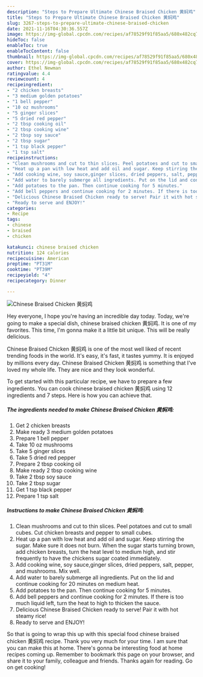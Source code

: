 ```yaml
---
description: "Steps to Prepare Ultimate Chinese Braised Chicken 黄焖鸡"
title: "Steps to Prepare Ultimate Chinese Braised Chicken 黄焖鸡"
slug: 3267-steps-to-prepare-ultimate-chinese-braised-chicken
date: 2021-11-16T04:30:36.557Z
image: https://img-global.cpcdn.com/recipes/af78529f91f85aa5/680x482cq70/chinese-braised-chicken-黄焖鸡-recipe-main-photo.jpg
hideToc: false
enableToc: true
enableTocContent: false
thumbnail: https://img-global.cpcdn.com/recipes/af78529f91f85aa5/680x482cq70/chinese-braised-chicken-黄焖鸡-recipe-main-photo.jpg
cover: https://img-global.cpcdn.com/recipes/af78529f91f85aa5/680x482cq70/chinese-braised-chicken-黄焖鸡-recipe-main-photo.jpg
author: Ethel Newman
ratingvalue: 4.4
reviewcount: 4
recipeingredient:
- "2 chicken breasts"
- "3 medium golden potatoes"
- "1 bell pepper"
- "10 oz mushrooms"
- "5 ginger slices"
- "5 dried red pepper"
- "2 tbsp cooking oil"
- "2 tbsp cooking wine"
- "2 tbsp soy sauce"
- "2 tbsp sugar"
- "1 tsp black pepper"
- "1 tsp salt"
recipeinstructions:
- "Clean mushrooms and cut to thin slices. Peel potatoes and cut to small cubes. Cut chicken breasts and pepper to small cubes."
- "Heat up a pan with low heat and add oil and sugar. Keep stirring the sugar. Make sure it does not burn. When the sugar starts turning brown, add chicken breasts, turn the heat level to medium high, and stir frequently to have the chickens sugar coated immediately."
- "Add cooking wine, soy sauce,ginger slices, dried peppers, salt, pepper, and mushrooms. Mix well."
- "Add water to barely submerge all ingredients. Put on the lid and continue cooking for 20 minutes on medium heat."
- "Add potatoes to the pan. Then continue cooking for 5 minutes."
- "Add bell peppers and continue cooking for 2 minutes. If there is too much liquid left, turn the heat to high to thicken the sauce."
- "Delicious Chinese Braised Chicken ready to serve! Pair it with hot steamy rice!"
- "Ready to serve and ENJOY!"
categories:
- Recipe
tags:
- chinese
- braised
- chicken

katakunci: chinese braised chicken 
nutrition: 124 calories
recipecuisine: American
preptime: "PT31M"
cooktime: "PT39M"
recipeyield: "4"
recipecategory: Dinner

---
```



![Chinese Braised Chicken 黄焖鸡](https://img-global.cpcdn.com/recipes/af78529f91f85aa5/680x482cq70/chinese-braised-chicken-黄焖鸡-recipe-main-photo.jpg)

Hey everyone, I hope you're having an incredible day today. Today, we're going to make a special dish, chinese braised chicken 黄焖鸡. It is one of my favorites. This time, I'm gonna make it a little bit unique. This will be really delicious.



Chinese Braised Chicken 黄焖鸡 is one of the most well liked of recent trending foods in the world. It's easy, it's fast, it tastes yummy. It is enjoyed by millions every day. Chinese Braised Chicken 黄焖鸡 is something that I've loved my whole life. They are nice and they look wonderful.


To get started with this particular recipe, we have to prepare a few ingredients. You can cook chinese braised chicken 黄焖鸡 using 12 ingredients and 7 steps. Here is how you can achieve that.

<!--inarticleads1-->

##### The ingredients needed to make Chinese Braised Chicken 黄焖鸡:

1. Get 2 chicken breasts
1. Make ready 3 medium golden potatoes
1. Prepare 1 bell pepper
1. Take 10 oz mushrooms
1. Take 5 ginger slices
1. Take 5 dried red pepper
1. Prepare 2 tbsp cooking oil
1. Make ready 2 tbsp cooking wine
1. Take 2 tbsp soy sauce
1. Take 2 tbsp sugar
1. Get 1 tsp black pepper
1. Prepare 1 tsp salt




<!--inarticleads2-->

##### Instructions to make Chinese Braised Chicken 黄焖鸡:

1. Clean mushrooms and cut to thin slices. Peel potatoes and cut to small cubes. Cut chicken breasts and pepper to small cubes.
1. Heat up a pan with low heat and add oil and sugar. Keep stirring the sugar. Make sure it does not burn. When the sugar starts turning brown, add chicken breasts, turn the heat level to medium high, and stir frequently to have the chickens sugar coated immediately.
1. Add cooking wine, soy sauce,ginger slices, dried peppers, salt, pepper, and mushrooms. Mix well.
1. Add water to barely submerge all ingredients. Put on the lid and continue cooking for 20 minutes on medium heat.
1. Add potatoes to the pan. Then continue cooking for 5 minutes.
1. Add bell peppers and continue cooking for 2 minutes. If there is too much liquid left, turn the heat to high to thicken the sauce.
1. Delicious Chinese Braised Chicken ready to serve! Pair it with hot steamy rice!
1. Ready to serve and ENJOY!



So that is going to wrap this up with this special food chinese braised chicken 黄焖鸡 recipe. Thank you very much for your time. I am sure that you can make this at home. There's gonna be interesting food at home recipes coming up. Remember to bookmark this page on your browser, and share it to your family, colleague and friends. Thanks again for reading. Go on get cooking!
